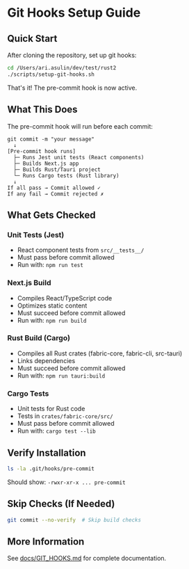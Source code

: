 # Git Hooks Setup Guide

## Quick Start

After cloning the repository, set up git hooks:

```bash
cd /Users/ari.asulin/dev/test/rust2
./scripts/setup-git-hooks.sh
```

That's it! The pre-commit hook is now active.

## What This Does

The pre-commit hook will run before each commit:

```
git commit -m "your message"
  ↓
[Pre-commit hook runs]
  ├─ Runs Jest unit tests (React components)
  ├─ Builds Next.js app
  ├─ Builds Rust/Tauri project
  └─ Runs Cargo tests (Rust library)
  ↓
If all pass → Commit allowed ✓
If any fail → Commit rejected ✗
```

## What Gets Checked

### Unit Tests (Jest)
- React component tests from `src/__tests__/`
- Must pass before commit allowed
- Run with: `npm run test`

### Next.js Build
- Compiles React/TypeScript code
- Optimizes static content
- Must succeed before commit allowed
- Run with: `npm run build`

### Rust Build (Cargo)
- Compiles all Rust crates (fabric-core, fabric-cli, src-tauri)
- Links dependencies
- Must succeed before commit allowed
- Run with: `npm run tauri:build`

### Cargo Tests
- Unit tests for Rust code
- Tests in `crates/fabric-core/src/`
- Must pass before commit allowed
- Run with: `cargo test --lib`

## Verify Installation

```bash
ls -la .git/hooks/pre-commit
```

Should show: `-rwxr-xr-x ... pre-commit`

## Skip Checks (If Needed)

```bash
git commit --no-verify  # Skip build checks
```

## More Information

See [docs/GIT_HOOKS.md](../docs/GIT_HOOKS.md) for complete documentation.
